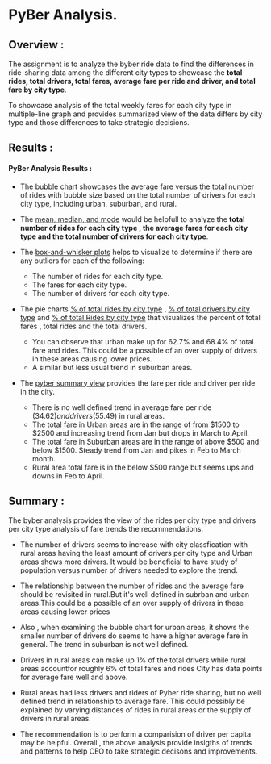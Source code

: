 # PyBer Analysis.

## Overview :

The assignment is to analyze the byber ride data to find the differences in ride-sharing data among the different city types to showcase the **total rides, total drivers, total fares, average fare per ride and driver, and total fare by city type**. 

To showcase analysis of the total weekly fares for each city type in multiple-line graph and provides summarized view of the data differs by city type and those differences to take strategic decisions.
  
## Results :

 #### PyBer  Analysis  Results  :

  
* The [bubble chart](https://github.com/raajasrini/PyBer_Analysis/blob/main/analysis/pyber_ride_sharing_data_Fig1.png)  showcases the average fare versus the total number of rides with bubble size based on the total number of drivers for each city type, including urban, suburban, and rural.

* The [mean, median, and mode](https://github.com/raajasrini/PyBer_Analysis/blob/main/analysis/pyber_MMM_Fig3.png) would be helpfull to analyze the **total number of rides for each city type , the average fares for each city type and the total number of drivers for each city type**.

* The [box-and-whisker plots](https://github.com/raajasrini/PyBer_Analysis/blob/main/analysis/RideCountData_Fig2.png) helps to visualize  to determine if there are any outliers for each of the following:
  * The number of rides for each city type.
  * The fares for each city type.
  * The number of drivers for each city type.

* The pie charts [% of total rides by city type](https://github.com/raajasrini/PyBer_Analysis/blob/main/analysis/per_totalRides_byCity_Fig6.png) , [% of total drivers by city type](https://github.com/raajasrini/PyBer_Analysis/blob/main/analysis/per_rides_byCity_Fig7.png) and [% of total Rides by city type](https://github.com/raajasrini/PyBer_Analysis/blob/main/analysis/per_totalRides_byCity_Fig6.png) that visualizes the percent of total fares , total rides and the total drivers. 
  * You can observe that urban make up for 62.7% and 68.4% of total fare and rides. This could be a possible of an over supply of drivers in these areas causing lower prices.
  * A similar but less usual trend in suburban areas.

* The [pyber summary view](https://github.com/raajasrini/PyBer_Analysis/blob/main/analysis/Ride-sharing_summary_by_city_type.png) provides the fare per ride and driver per ride in the city.
  * There is no well defined trend in average fare per ride ($34.62) and drivers($55.49) in rural areas.
  * The total fare in Urban areas are in the range of from $1500 to $2500 and increasing trend from Jan but drops in March to April. 
  * The total fare in Suburban areas are in the range of above $500 and below $1500. Steady trend from Jan and pikes in Feb to March month.
  * Rural area total fare is in the below $500 range but seems ups and downs in Feb to April.

##  Summary : 

   The byber  analysis provides the view of the rides per city type and drivers per city type analysis of fare trends the recommendations. 
   
 * The number of drivers seems to increase with city classfication with rural areas having the least amount of drivers per city type and Urban areas shows more drivers. It would be beneficial to have study of population versus number of drivers needed to explore the trend.
 
 * The relationship between the number of rides and the average fare should be revisited in rural.But it's well defined in subrban and urban areas.This could be a possible of an over supply of drivers in these areas causing lower prices
 
 * Also , when examining the bubble chart for urban areas, it shows the smaller number of drivers do seems to have a higher average fare in general. The trend in suburban is not well defined.
 
 * Drivers in rural areas can make up 1% of the total drivers while rural areas accountfor roughly 6% of total fares and rides
City has data points for average fare well and above.

* Rural areas had less drivers and riders of Pyber ride sharing, but no well defined trend in relationship to average fare. This could possibly be explained by varying distances of rides in rural areas or the supply of drivers in rural areas. 

* The recommendation is to perform a comparision of driver per capita may be helpful. Overall ,  the above analysis provide insigths of trends and patterns to help CEO to take strategic decisons and  improvements.
